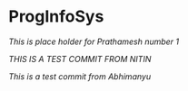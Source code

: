 # ProgInfoSys


*This is place holder for Prathamesh number 1*

*THIS IS A TEST COMMIT FROM NITIN*

*This is a test commit from Abhimanyu*
